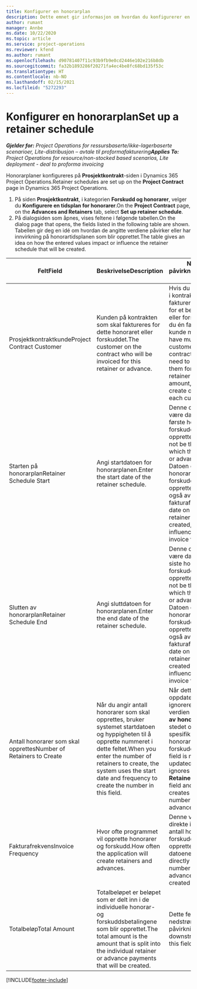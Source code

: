 ```yaml
---
title: Konfigurer en honorarplan
description: Dette emnet gir informasjon om hvordan du konfigurerer en honorarplan i Project Operations.
author: rumant
manager: Annbe
ms.date: 10/22/2020
ms.topic: article
ms.service: project-operations
ms.reviewer: kfend
ms.author: rumant
ms.openlocfilehash: d90781407f11c93b9fb9e0cd2446e102e216b8db
ms.sourcegitcommit: fa32b1893286f20271fa4ec4be8fc68bd135f53c
ms.translationtype: HT
ms.contentlocale: nb-NO
ms.lasthandoff: 02/15/2021
ms.locfileid: "5272293"
---
```

# <a name="set-up-a-retainer-schedule"></a><span data-ttu-id="5ceee-103">Konfigurer en honorarplan</span><span class="sxs-lookup"><span data-stu-id="5ceee-103">Set up a retainer schedule</span></span>

<span data-ttu-id="5ceee-104">_**Gjelder for:** Project Operations for ressursbaserte/ikke-lagerbaserte scenarioer, Lite-distribusjon – avtale til proformafakturering_</span><span class="sxs-lookup"><span data-stu-id="5ceee-104">_**Applies To:** Project Operations for resource/non-stocked based scenarios, Lite deployment - deal to proforma invoicing_</span></span>

<span data-ttu-id="5ceee-105">Honorarplaner konfigureres på **Prosjektkontrakt**-siden i Dynamics 365 Project Operations.</span><span class="sxs-lookup"><span data-stu-id="5ceee-105">Retainer schedules are set up on the **Project Contract** page in Dynamics 365 Project Operations.</span></span>

1. <span data-ttu-id="5ceee-106">På siden **Prosjektkontrakt**, i kategorien **Forskudd og honorarer**, velger du **Konfigurere en tidsplan for honorarer**.</span><span class="sxs-lookup"><span data-stu-id="5ceee-106">On the **Project Contract** page, on the **Advances and Retainers** tab, select **Set up retainer schedule**.</span></span>
2. <span data-ttu-id="5ceee-107">På dialogsiden som åpnes, vises feltene i følgende tabellen.</span><span class="sxs-lookup"><span data-stu-id="5ceee-107">On the dialog page that opens, the fields listed in the following table are shown.</span></span> <span data-ttu-id="5ceee-108">Tabellen gir deg en idé om hvordan de angitte verdiene påvirker eller har innvirkning på honorartidsplanen som blir opprettet.</span><span class="sxs-lookup"><span data-stu-id="5ceee-108">The table gives an idea on how the entered values impact or influence the retainer schedule that will be created.</span></span>

| <span data-ttu-id="5ceee-109">Felt</span><span class="sxs-lookup"><span data-stu-id="5ceee-109">Field</span></span> | <span data-ttu-id="5ceee-110">Beskrivelse</span><span class="sxs-lookup"><span data-stu-id="5ceee-110">Description</span></span> | <span data-ttu-id="5ceee-111">Nedstrøms påvirkning</span><span class="sxs-lookup"><span data-stu-id="5ceee-111">Downstream impact</span></span> |
| --- | --- | --- |
| <span data-ttu-id="5ceee-112">Prosjektkontraktkunde</span><span class="sxs-lookup"><span data-stu-id="5ceee-112">Project Contract Customer</span></span> | <span data-ttu-id="5ceee-113">Kunden på kontrakten som skal faktureres for dette honoraret eller forskuddet.</span><span class="sxs-lookup"><span data-stu-id="5ceee-113">The customer on the contract who will be invoiced for this retainer or advance.</span></span> | <span data-ttu-id="5ceee-114">Hvis du har flere kunder i kontrakten og må fakturere hver av dem for et bestemt honorar eller forskudd, oppretter du én faktura for hver kunde manuelt.</span><span class="sxs-lookup"><span data-stu-id="5ceee-114">If you have multiple customers on the contract, and if you need to invoice each of them for a specific retainer or advance amount, manually create one invoice for each customer.</span></span> |
| <span data-ttu-id="5ceee-115">Starten på honorarplan</span><span class="sxs-lookup"><span data-stu-id="5ceee-115">Retainer Schedule Start</span></span> | <span data-ttu-id="5ceee-116">Angi startdatoen for honorarplanen.</span><span class="sxs-lookup"><span data-stu-id="5ceee-116">Enter the start date of the retainer schedule.</span></span> | <span data-ttu-id="5ceee-117">Denne datoen kan ikke være datoen da det første honoraret eller forskuddet ble opprettet.</span><span class="sxs-lookup"><span data-stu-id="5ceee-117">This date may not be the date on which the first retainer or advance is created.</span></span> <span data-ttu-id="5ceee-118">Datoen da det første honoraret eller forskuddet ble opprettet, påvirkes også av fakturafrekvensen.</span><span class="sxs-lookup"><span data-stu-id="5ceee-118">The date on which the first retainer or advance is created, is also influenced by the invoice frequency.</span></span> |
| <span data-ttu-id="5ceee-119">Slutten av honorarplan</span><span class="sxs-lookup"><span data-stu-id="5ceee-119">Retainer Schedule End</span></span> | <span data-ttu-id="5ceee-120">Angi sluttdatoen for honorarplanen.</span><span class="sxs-lookup"><span data-stu-id="5ceee-120">Enter the end date of the retainer schedule.</span></span> | <span data-ttu-id="5ceee-121">Denne datoen kan ikke være datoen da det siste honoraret eller forskuddet ble opprettet.</span><span class="sxs-lookup"><span data-stu-id="5ceee-121">This date may not be the date on which the last retainer or advance is created.</span></span> <span data-ttu-id="5ceee-122">Datoen da det siste honoraret eller forskuddet ble opprettet, påvirkes også av fakturafrekvensen.</span><span class="sxs-lookup"><span data-stu-id="5ceee-122">The date on which the last retainer or advance is created is also influenced by the invoice frequency.</span></span> |
| <span data-ttu-id="5ceee-123">Antall honorarer som skal opprettes</span><span class="sxs-lookup"><span data-stu-id="5ceee-123">Number of Retainers to Create</span></span> | <span data-ttu-id="5ceee-124">Når du angir antall honorarer som skal opprettes, bruker systemet startdatoen og hyppigheten til å opprette nummeret i dette feltet.</span><span class="sxs-lookup"><span data-stu-id="5ceee-124">When you enter the number of retainers to create, the system uses the start date and frequency to create the number in this field.</span></span> | <span data-ttu-id="5ceee-125">Når dette feltet oppdateres manuelt, ignorerer systemet verdien i feltet **Slutten av honorarplan**, og i stedet opprettes det spesifikke antallet honorarer eller forskudd.</span><span class="sxs-lookup"><span data-stu-id="5ceee-125">When this field is manually updated, the system ignores the value in the **Retainer Schedule End** field and instead creates the specific number of retainers or advances.</span></span> |
| <span data-ttu-id="5ceee-126">Fakturafrekvens</span><span class="sxs-lookup"><span data-stu-id="5ceee-126">Invoice Frequency</span></span> | <span data-ttu-id="5ceee-127">Hvor ofte programmet vil opprette honorarer og forskudd.</span><span class="sxs-lookup"><span data-stu-id="5ceee-127">How often the application will create retainers and advances.</span></span> | <span data-ttu-id="5ceee-128">Denne verdien har direkte innvirkning på antall honorarer og forskudd og de opprettede datoene.</span><span class="sxs-lookup"><span data-stu-id="5ceee-128">This value directly influences the number of retainers and advances and the created dates.</span></span> |
| <span data-ttu-id="5ceee-129">Totalbeløp</span><span class="sxs-lookup"><span data-stu-id="5ceee-129">Total Amount</span></span> | <span data-ttu-id="5ceee-130">Totalbeløpet er beløpet som er delt inn i de individuelle honorar- og forskuddsbetalingene som blir opprettet.</span><span class="sxs-lookup"><span data-stu-id="5ceee-130">The total amount is the amount that is split into the individual retainer or advance payments that will be created.</span></span> | <span data-ttu-id="5ceee-131">Dette feltet har ingen nedstrøms påvirkning.</span><span class="sxs-lookup"><span data-stu-id="5ceee-131">There's no downstream impact for this field.</span></span> |


[!INCLUDE[footer-include](../../includes/footer-banner.md)]